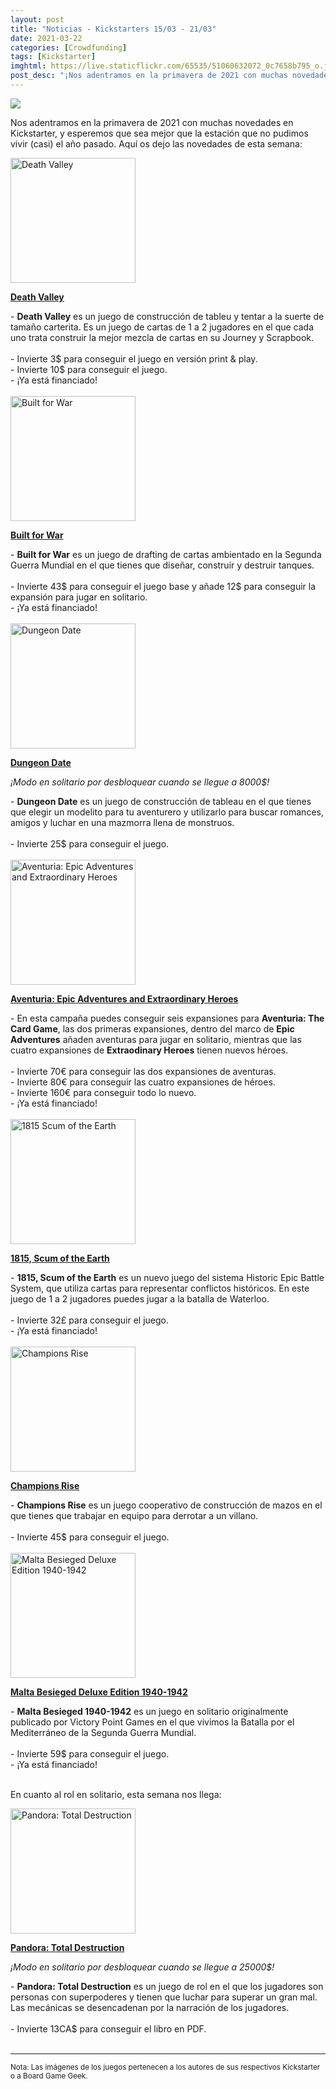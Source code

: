 ```yaml
---
layout: post
title: "Noticias - Kickstarters 15/03 - 21/03"
date: 2021-03-22
categories: [Crowdfunding]
tags: [Kickstarter]
imghtml: https://live.staticflickr.com/65535/51060632072_0c7658b795_o.jpg
post_desc: "¡Nos adentramos en la primavera de 2021 con muchas novedades en Kickstarter!"
---
```


![](https://live.staticflickr.com/65535/51060632072_0c7658b795_o.jpg)

Nos adentramos en la primavera de 2021 con muchas novedades en Kickstarter, y
esperemos que sea mejor que la estación que no pudimos vivir (casi) el año
pasado. Aquí os dejo las novedades de esta semana:

<div class="row">
    <div class="col-md-3">
        <img width="200" height="200"
            src="https://cf.geekdo-images.com/kfZgWDXb6APUZ4VLcIepDQ__imagepage/img/4Z3FLgoVT9AC6iptA5RUeC4zKPk=/fit-in/900x600/filters:no_upscale():strip_icc()/pic6010185.png"
            class="img-thumbnail" alt="Death Valley">
    </div>
    <div class="col-md-9">
        <p>
            <a target="_blank" 
                href="https://www.kickstarter.com/projects/239309591/death-valley-0?ref=mazmorreoensolitario">
            <strong>Death Valley</strong>
            </a>
        </p>
        - <strong>Death Valley</strong> es un juego de construcción de tableu y
        tentar a la suerte de tamaño carterita. Es un juego de cartas de 1 a 2
        jugadores en el que cada uno trata construir la mejor mezcla de cartas
        en su Journey y Scrapbook.
        <br>
        <br>
	         - Invierte 3$ para conseguir el juego en versión print & play.<br>
         - Invierte 10$ para conseguir el juego.<br>
         - ¡Ya está financiado!
    </div>
</div>
<br>

<div class="row">
    <div class="col-md-3">
        <img width="200" height="200"
            src="https://cf.geekdo-images.com/Mh5u9RjLKajaEIl5HGWnFA__imagepage/img/zLUvTyLgHMx-7bHmY2ESPpA1BOg=/fit-in/900x600/filters:no_upscale():strip_icc()/pic5652786.png"
            class="img-thumbnail" alt="Built for War">
    </div>
    <div class="col-md-9">
        <p>
            <a target="_blank" 
                href="https://www.kickstarter.com/projects/mrbgames/built-for-war?ref=mazmorreoensolitario">
            <strong>Built for War</strong>
            </a>
        </p>
        - <strong>Built for War</strong> es un juego de drafting de cartas
        ambientado en la Segunda Guerra Mundial en el que tienes que diseñar,
        construir y destruir tanques.
        <br>
        <br>
	         - Invierte 43$ para conseguir el juego base y añade 12$ para
               conseguir la expansión para jugar en solitario.<br>
         - ¡Ya está financiado!
    </div>
</div>
<br>

<div class="row">
    <div class="col-md-3">
        <img width="200" height="200"
            src="https://cf.geekdo-images.com/fuXhbowujyofBpvDAoas3Q__imagepage/img/w8FdzUMAtyz52D34Jn4wW07MJfw=/fit-in/900x600/filters:no_upscale():strip_icc()/pic5970901.png"
            class="img-thumbnail" alt="Dungeon Date">
    </div>
    <div class="col-md-9">
        <p>
            <a target="_blank" 
                href="https://www.kickstarter.com/projects/nerdypupgames/dungeon-date?ref=mazmorreoensolitario">
            <strong>Dungeon Date</strong>
            </a>
        </p>
        <p><i>¡Modo en solitario por desbloquear cuando se llegue a 8000$!</i></p>
        - <strong>Dungeon Date</strong> es un juego de construcción de tableau
        en el que tienes que elegir un modelito para tu aventurero y utilizarlo
        para buscar romances, amigos y luchar en una mazmorra llena de monstruos.
        <br>
        <br>
	         - Invierte 25$ para conseguir el juego.<br>
    </div>
</div>
<br>

<div class="row">
    <div class="col-md-3">
        <img width="200" height="200"
            src="https://ksr-ugc.imgix.net/assets/032/722/435/2561d8e678a0dede0bd6821e2595a0c7_original.jpg?ixlib=rb-2.1.0&crop=faces&w=352&h=198&fit=crop&v=1615642585&auto=format&frame=1&q=92&s=d5a0e37221334db184041c26a790b6f6"
            class="img-thumbnail" alt="Aventuria: Epic Adventures and Extraordinary Heroes">
    </div>
    <div class="col-md-9">
        <p>
            <a target="_blank" 
                href="https://www.kickstarter.com/projects/ulissesspiele/aventuria-extraordinary-heroes?ref=mazmorreoensolitario">
            <strong>Aventuria: Epic Adventures and Extraordinary Heroes</strong>
            </a>
        </p>
        - En esta campaña puedes conseguir seis expansiones para
        <strong>Aventuria: The Card Game</strong>, las dos primeras
        expansiones, dentro del marco de <strong>Epic Adventures</strong>
        añaden aventuras para jugar en solitario, mientras que las cuatro
        expansiones de <strong>Extraodinary Heroes</strong> tienen nuevos héroes.
        <br>
        <br>
	         - Invierte 70€ para conseguir las dos expansiones de aventuras.<br>
         - Invierte 80€ para conseguir las cuatro expansiones de héroes.<br>
         - Invierte 160€ para conseguir todo lo nuevo.<br>
         - ¡Ya está financiado!
    </div>
</div>
<br>

<div class="row">
    <div class="col-md-3">
        <img width="200" height="200"
            src="https://cf.geekdo-images.com/VkIyi8D3erGOYmk04s8M2Q__imagepage/img/y6HbKL95-2Xbnb0n7aJiK1pve-4=/fit-in/900x600/filters:no_upscale():strip_icc()/pic6055664.png"
            class="img-thumbnail" alt="1815 Scum of the Earth">
    </div>
    <div class="col-md-9">
        <p>
            <a target="_blank" 
                href="https://www.kickstarter.com/projects/tristanhall/1815-scum-of-the-earth-the-battle-of-waterloo-card-game?ref=mazmorreoensolitario">
            <strong>1815, Scum of the Earth</strong>
            </a>
        </p>
        - <strong>1815, Scum of the Earth</strong> es un nuevo juego del
        sistema Historic Epic Battle System, que utiliza cartas para
        representar conflictos históricos. En este juego de 1 a 2 jugadores
        puedes jugar a la batalla de Waterloo.
        <br>
        <br>
	         - Invierte 32£ para conseguir el juego.<br>
         - ¡Ya está financiado!
    </div>
</div>
<br>

<div class="row">
    <div class="col-md-3">
        <img width="200" height="200"
            src="https://cf.geekdo-images.com/2SfqHWcNfhlZRFWTBWEdYw__imagepage/img/AczEXMI-e0UoHD9MvwvEZUdaFNY=/fit-in/900x600/filters:no_upscale():strip_icc()/pic5996247.jpg"
            class="img-thumbnail" alt="Champions Rise">
    </div>
    <div class="col-md-9">
        <p>
            <a target="_blank" 
                href="https://www.kickstarter.com/projects/championsrisegame/champions-rise?ref=mazmorreoensolitario">
            <strong>Champions Rise</strong>
            </a>
        </p>
        - <strong>Champions Rise</strong> es un juego cooperativo de
        construcción de mazos en el que tienes que trabajar en equipo para
        derrotar a un villano.
        <br>
        <br>
	         - Invierte 45$ para conseguir el juego.<br>
    </div>
</div>
<br>

<div class="row">
    <div class="col-md-3">
        <img width="200" height="200"
            src="https://ksr-ugc.imgix.net/assets/032/812/773/c5916d27295e60cddb382cdc0998ff2d_original.jpg?ixlib=rb-2.1.0&crop=faces&w=352&h=198&fit=crop&v=1616253570&auto=format&frame=1&q=92&s=68a355b1269ca17bf1d98643b2581e07"
            class="img-thumbnail" alt="Malta Besieged Deluxe Edition 1940-1942">
    </div>
    <div class="col-md-9">
        <p>
            <a target="_blank" 
                href="https://www.kickstarter.com/projects/1040417273/malta-besieged-deluxe-edition-1940-1942?ref=mazmorreoensolitario">
            <strong>Malta Besieged Deluxe Edition 1940-1942</strong>
            </a>
        </p>
        - <strong>Malta Besieged 1940-1942</strong> es un juego en solitario
        originalmente publicado por Victory Point Games en el que vivimos la
        Batalla por el Mediterráneo de la Segunda Guerra Mundial.
        <br>
        <br>
	         - Invierte 59$ para conseguir el juego.<br>
             - ¡Ya está financiado!
    </div>
</div>
<br>

En cuanto al rol en solitario, esta semana nos llega:

<div class="row">
    <div class="col-md-3">
        <img width="200" height="200"
            src="https://ksr-ugc.imgix.net/assets/032/487/294/b3ecd1fd53a7922ec51676f33828338a_original.jpg?ixlib=rb-2.1.0&crop=faces&w=352&h=198&fit=crop&v=1614102386&auto=format&frame=1&q=92&s=a4374d4fe1a1117baf50df2001fad1d1"
            class="img-thumbnail" alt="Pandora: Total Destruction">
    </div>
    <div class="col-md-9">
        <p>
            <a target="_blank" 
                href="https://www.kickstarter.com/projects/brokenrulergames/pandora-total-destruction?ref=mazmorreoensolitario">
            <strong>Pandora: Total Destruction</strong>
            </a>
        </p>
        <p><i>¡Modo en solitario por desbloquear cuando se llegue a 25000$!</i></p>
        - <strong>Pandora: Total Destruction</strong> es un juego de rol en el
        que los jugadores son personas con superpoderes y tienen que luchar
        para superar un gran mal. Las mecánicas se desencadenan por la
        narración de los jugadores.
        <br>
        <br>
	         - Invierte 13CA$ para conseguir el libro en PDF.<br>
    </div>
</div>
<br>

<hr>

<small>Nota: Las imágenes de los juegos pertenecen a los autores de sus
respectivos Kickstarter o a Board Game Geek.</small>
